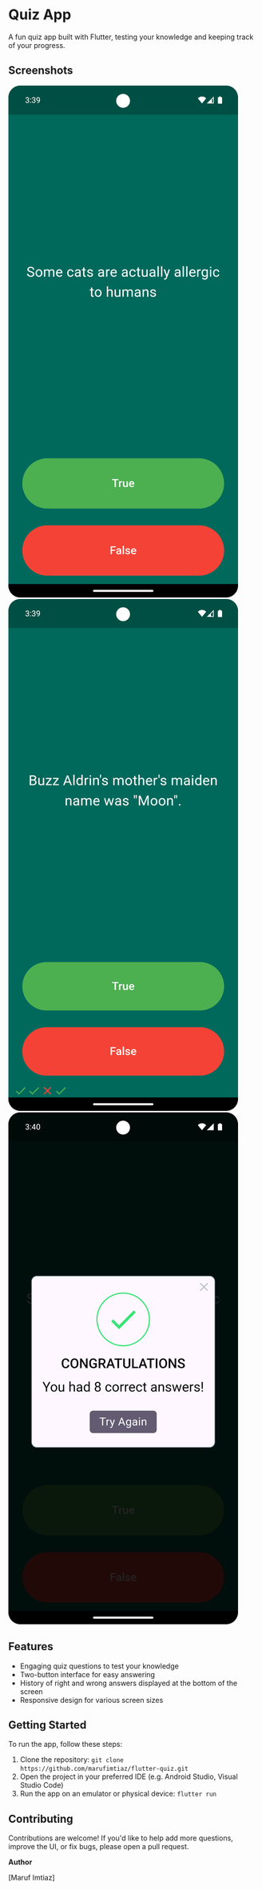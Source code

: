 **Quiz App**
=============

A fun quiz app built with Flutter, testing your knowledge and keeping track of your progress.

**Screenshots**
-------------

![Screenshot 1](screenshots/1.png)![Screenshot 2](screenshots/2.png)![Screenshot 3](screenshots/3.png)

**Features**
------------

* Engaging quiz questions to test your knowledge
* Two-button interface for easy answering
* History of right and wrong answers displayed at the bottom of the screen
* Responsive design for various screen sizes

**Getting Started**
---------------

To run the app, follow these steps:

1. Clone the repository: `git clone https://github.com/marufimtiaz/flutter-quiz.git`
2. Open the project in your preferred IDE (e.g. Android Studio, Visual Studio Code)
3. Run the app on an emulator or physical device: `flutter run`

**Contributing**
------------

Contributions are welcome! If you'd like to help add more questions, improve the UI, or fix bugs, please open a pull request.

**Author**

[Maruf Imtiaz]